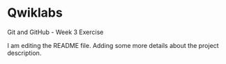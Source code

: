 # Qwiklabs
Git and GitHub - Week 3 Exercise

I am editing the README file. Adding some more details about the project
description.
